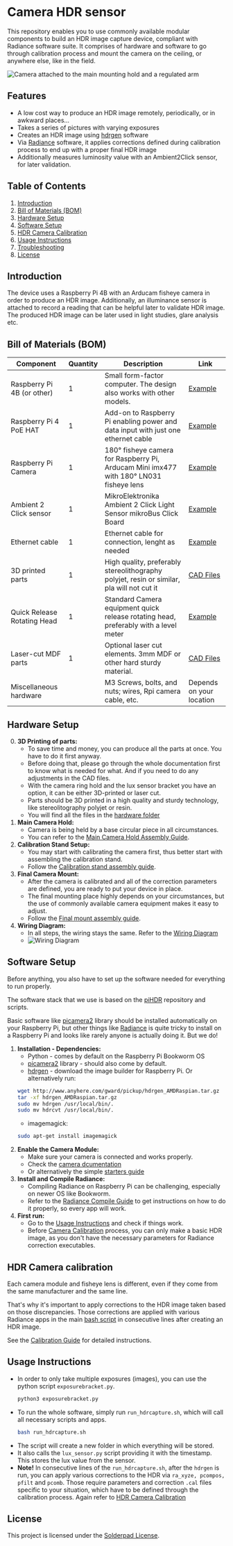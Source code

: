 # Camera HDR sensor

This repository enables you to use commonly available modular components to build an HDR image capture device, 
compliant with Radiance software suite. It comprises of hardware and software to go through calibration process and
mount the camera on the ceiling, or anywhere else, like in the field.

![Camera attached to the main mounting hold and a regulated arm](docs/images/Camera_FinalPosition.png)

## Features
- A low cost way to produce an HDR image remotely, periodically, or in awkward places...
- Takes a series of pictures with varying exposures
- Creates an HDR image using [hdrgen](http://www.anyhere.com/) software
- Via [Radiance](https://www.radiance-online.org/) software, it applies corrections defined during calibration 
process to end up with a proper final HDR image
- Additionally measures luminosity value with an Ambient2Click sensor, for later validation.

## Table of Contents
1. [Introduction](#introduction)
2. [Bill of Materials (BOM)](#bill-of-materials-bom)
3. [Hardware Setup](#hardware-setup)
4. [Software Setup](#software-setup)
5. [HDR Camera Calibration](#hdr-camera-calibration)
6. [Usage Instructions](#usage-instructions)
7. [Troubleshooting](#troubleshooting)
8. [License](#license)

## Introduction

The device uses a Raspberry Pi 4B with an Arducam fisheye camera in order to produce an HDR image. Additionally, 
an illuminance sensor is attached to record a reading that can be helpful later to validate HDR image. The produced 
HDR image can be later used in light studies, glare analysis etc.

## Bill of Materials (BOM)
| Component                  | Quantity | Description                                                                               | Link                       |
|----------------------------|----------|-------------------------------------------------------------------------------------------|----------------------------|
| Raspberry Pi 4B (or other) | 1        | Small form-factor computer. The design also works with other models.                      | [Example](https://www.raspberrypi.com/products/raspberry-pi-4-model-b/)               |
| Raspberry Pi 4 PoE HAT     | 1        | Add-on to Raspberry Pi enabling power and data input with just one ethernet cable         | [Example](https://www.raspberrypi.com/products/poe-plus-hat/)               |
| Raspberry Pi Camera        | 1        | 180° fisheye camera for Raspberry Pi, Arducam Mini imx477 with 180° LN031 fisheye lens    | [Example](https://www.arducam.com/product/arducam-12mp-imx477-mini-high-quality-camera-module-for-raspberry-pi/) |
| Ambient 2 Click sensor     | 1        | MikroElektronika Ambient 2 Click Light Sensor mikroBus Click Board                        | [Example](https://nl.rs-online.com/web/p/sensor-development-tools/1360740)            |
| Ethernet cable             | 1        | Ethernet cable for connection, lenght as needed                                           | [Example](https://www.allekabels.nl/utp-kabel/7390/1098220/uutp-kabel-cat-5e.html)    |
| 3D printed parts           | 1        | High quality, preferably stereolithography polyjet, resin or similar, pla will not cut it  | [CAD Files](src/hardware) |
| Quick Release Rotating Head| 1        | Standard Camera equipment quick release rotating head, preferably with a level meter      | [Example](https://www.kamera-express.nl/b-i-g-qr-60p-panorama-snelkoppeling-60mm)     |
| Laser-cut MDF parts        | 1        | Optional laser cut elements. 3mm MDF or other hard sturdy material.                       | [CAD Files](src/hardware) |
| Miscellaneous hardware     |          | M3 Screws, bolts, and nuts; wires, Rpi camera cable, etc.                                 | Depends on your location  |

## Hardware Setup

0. **3D Printing of parts:**
	- To save time and money, you can produce all the parts at once. You have to do it first anyway.
	- Before doing that, please go through the whole documentation first to know what is needed for what. And if you need to do any adjustments in the CAD files.
	- With the camera ring hold and the lux sensor bracket you have an option, it can be either 3D-printed or laser cut.
	- Parts should be 3D printed in a high quality and sturdy technology, like stereolitography polyjet or resin.
	- You will find all the files in the [hardware folder](src/hardware)
1. **Main Camera Hold:**
	- Camera is being held by a base circular piece in all circumstances.
	- You can refer to the [Main Camera Hold Assembly Guide](docs/00_Camera_Hold_Assembly.md).
1. **Calibration Stand Setup:**
	- You may start with calibrating the camera first, thus better start with assembling the calibration stand.
	- Follow the [Calibration stand assembly guide](docs/01_Camera_Calibration_Assembly.md).
2. **Final Camera Mount:**
	- After the camera is calibrated and all of the correction parameters are defined, you are ready to put your device 
	in place.
	- The final mounting place highly depends on your circumstances, but the use of commonly available camera equipment 
	makes it easy to adjust.
	- Follow the [Final mount assembly guide](docs/02_Camera_Final_Assembly.md).
3. **Wiring Diagram:**
	- In all steps, the wiring stays the same. Refer to the [Wiring Diagram](docs/images/Camera_Wiring_Diagram.png)
	- ![Wiring Diagram](docs/images/Camera_Wiring_Diagram.png)

## Software Setup

Before anything, you also have to set up the software needed for everything to run properly.

The software stack that we use is based on the [piHDR](https://github.com/andyrew/piHDR) repository and scripts.

Basic software like [picamera2](https://pypi.org/project/picamera2/) library should be installed automatically 
on your Raspberry Pi, but other things like [Radiance](https://www.radiance-online.org/) is quite tricky to install 
on a Raspberry Pi and looks like rarely anyone is actually doing it. 
But we do!

1. **Installation - Dependencies:**
	- Python - comes by default on the Raspberry Pi Bookworm OS
	- [picamera2](https://github.com/raspberrypi/picamera2) library - should also come by default.
	- [hdrgen](http://www.anyhere.com/) - download the image builder for Raspberry Pi. Or alternatively run:
	 ```bash
	 wget http://www.anyhere.com/gward/pickup/hdrgen_AMDRaspian.tar.gz
	 tar -xf hdrgen_AMDRaspian.tar.gz
	 sudo mv hdrgen /usr/local/bin/.
	 sudo mv hdrcvt /usr/local/bin/.
	 ```
	- imagemagick:
	 ```bash
	 sudo apt-get install imagemagick
	 ```
2. **Enable the Camera Module:**
	- Make sure your camera is connected and works properly.
	- Check the [camera dcumentation](https://www.raspberrypi.com/documentation/computers/camera_software.html)
	- Or alternatively the simple [starters guide](https://projects.raspberrypi.org/en/projects/getting-started-with-picamera/0)
3. **Install and Compile Radiance:**
	- Compiling Radiance on Raspberry Pi can be challenging, especially on newer OS like Bookworm.
	- Refer to the [Radiance Compile Guide](docs/03_Camera_Software_Radiance_Compile.md) to get instructions on 
	how to do it properly, so every app will work.
4. **First run:**
	- Go to the [Usage Instructions](#usage-instructions) and check if things work.
	- Before [Camera Calibration](#hdr-camera-calibration) process, you can only make a basic HDR image, as you don't 
	have the necessary parameters for Radiance correction executables.
## HDR Camera calibration

Each camera module and fisheye lens is different, even if they come from the same manufacturer and the same line.

That's why it's important to apply corrections to the HDR image taken based on those discrepancies. Those corrections 
	are applied with various Radiance apps in the main [bash script](src/code/run_hdrcapture.sh) in consecutive lines after creating 
	an HDR image.

See the [Calibration Guide](docs/04_Camera_Calibration_Guide.md) for detailed instructions.

## Usage Instructions

- In order to only take multiple exposures (images), you can use the python script `exposurebracket.py`.
	 ```bash
	 python3 exposurebracket.py
	 ```
- To run the whole software, simply run `run_hdrcapture.sh`, which will call all necessary scripts and apps.
	 ```bash
	 bash run_hdrcapture.sh
	 ```
- The script will create a new folder in which everything will be stored.
- It also calls the `lux_sensor.py` script providing it with the timestamp. This stores the lux value from the sensor.
- **Note!** In consecutive lines of the `run_hdrcapture.sh`, after the `hdrgen` is run, you can apply various corrections to 
	the HDR via `ra_xyze, pcompos, pfilt` and `pcomb`. Those require parameters and correction `.cal` files specific 
	to your situation, which have to be defined through the calibration process. 
	Again refer to [HDR Camera Calibration](#hdr-camera-calibration)

## License
This project is licensed under the [Solderpad License](http://solderpad.org/licenses/SHL-2.1/).
